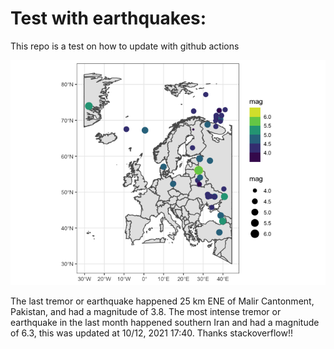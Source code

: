 <!-- README.md is generated from README.Rmd. Please edit that file -->

Test with earthquakes:
======================

This repo is a test on how to update with github actions

![](man/figures/README-unnamed-chunk-2-1.png)

The last tremor or earthquake happened 25 km ENE of Malir Cantonment,
Pakistan, and had a magnitude of 3.8. The most intense tremor or
earthquake in the last month happened southern Iran and had a magnitude
of 6.3, this was updated at 10/12, 2021 17:40. Thanks stackoverflow!!
